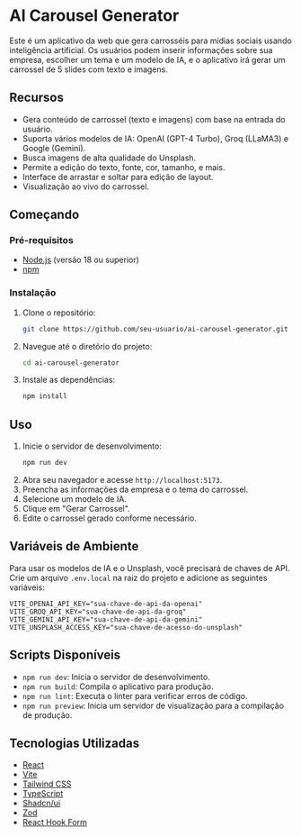 # AI Carousel Generator

Este é um aplicativo da web que gera carrosséis para mídias sociais usando inteligência artificial. Os usuários podem inserir informações sobre sua empresa, escolher um tema e um modelo de IA, e o aplicativo irá gerar um carrossel de 5 slides com texto e imagens.

## Recursos

- Gera conteúdo de carrossel (texto e imagens) com base na entrada do usuário.
- Suporta vários modelos de IA: OpenAI (GPT-4 Turbo), Groq (LLaMA3) e Google (Gemini).
- Busca imagens de alta qualidade do Unsplash.
- Permite a edição do texto, fonte, cor, tamanho, e mais.
- Interface de arrastar e soltar para edição de layout.
- Visualização ao vivo do carrossel.

## Começando

### Pré-requisitos

- [Node.js](https://nodejs.org/) (versão 18 ou superior)
- [npm](https://www.npmjs.com/)

### Instalação

1.  Clone o repositório:
    ```bash
    git clone https://github.com/seu-usuario/ai-carousel-generator.git
    ```
2.  Navegue até o diretório do projeto:
    ```bash
    cd ai-carousel-generator
    ```
3.  Instale as dependências:
    ```bash
    npm install
    ```

## Uso

1.  Inicie o servidor de desenvolvimento:
    ```bash
    npm run dev
    ```
2.  Abra seu navegador e acesse `http://localhost:5173`.
3.  Preencha as informações da empresa e o tema do carrossel.
4.  Selecione um modelo de IA.
5.  Clique em "Gerar Carrossel".
6.  Edite o carrossel gerado conforme necessário.

## Variáveis de Ambiente

Para usar os modelos de IA e o Unsplash, você precisará de chaves de API. Crie um arquivo `.env.local` na raiz do projeto e adicione as seguintes variáveis:

```
VITE_OPENAI_API_KEY="sua-chave-de-api-da-openai"
VITE_GROQ_API_KEY="sua-chave-de-api-da-groq"
VITE_GEMINI_API_KEY="sua-chave-de-api-da-gemini"
VITE_UNSPLASH_ACCESS_KEY="sua-chave-de-acesso-do-unsplash"
```

## Scripts Disponíveis

- `npm run dev`: Inicia o servidor de desenvolvimento.
- `npm run build`: Compila o aplicativo para produção.
- `npm run lint`: Executa o linter para verificar erros de código.
- `npm run preview`: Inicia um servidor de visualização para a compilação de produção.

## Tecnologias Utilizadas

- [React](https://react.dev/)
- [Vite](https://vitejs.dev/)
- [Tailwind CSS](https://tailwindcss.com/)
- [TypeScript](https://www.typescriptlang.org/)
- [Shadcn/ui](https://ui.shadcn.com/)
- [Zod](https://zod.dev/)
- [React Hook Form](https://react-hook-form.com/)
